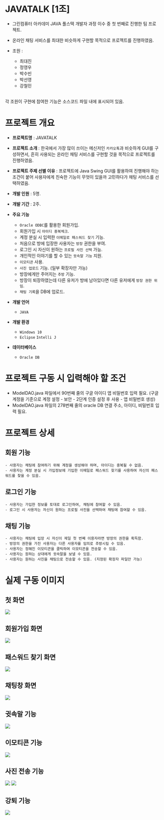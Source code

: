 # JAVATALK [1조]
- 그린컴퓨터 아카데미 JAVA 풀스택 개발자 과정 이수 중 첫 번째로 진행한 팀 프로젝트. 
- 온라인 채팅 서비스를 최대한 비슷하게 구현할 목적으로 프로젝트를 진행하였음.

- 조원 :
  - 최대진
  - 정영우
  - 박수빈
  - 박선영
  - 강철민
<br/>
각 조원이 구현에 참여한 기능은 소스코드 파일 내에 표시되어 있음.

# 프로젝트 개요
- **프로젝트명** : JAVATALK
- **프로젝트 소개** : 한국에서 가장 많이 쓰이는 메신저인 `카카오톡`과 비슷하게 GUI를 구성하면서, 흔히 사용되는 온라인 채팅 서비스를 구현할 것을 목적으로 프로젝트를 진행하였음.
- **프로젝트 주제 선별 이유** : 프로젝트에 Java Swing GUI를 활용하여 진행해야 하는 조건이 붙어 사용자에게 친숙한 기능이 무엇이 있을까 고민하다가 채팅 서비스를 선택하였음.
- **개발 인원** : 5명.
- **개발 기간** : 2주.


- **주요 기능**
  - `Oracle ODBC`를 활용한 회원가입.
  - 회원가입 시 `아이디 중복체크`.
  - 계정 분실 시 입력한 `이메일로 패스워드 찾기` 기능.
  - 처음으로 방에 입장한 사용자는 `방장` 권한을 부여.
  - 로그인 시 자신이 원하는 `프로필 사진 선택` 가능.
  - 개인적인 이야기를 할 수 있는 `귓속말 기능` 지원.
  - `이모티콘` 사용.
  - `사진 업로드` 기능. (일부 확장자만 가능)
  - 방장에게만 주어지는 `추방` 기능.
  - 방장이 퇴장하였는데 다른 유저가 방에 남아있다면 다른 유저에게 `방장 권한 위임`.
  - `채팅 기록`을 DB에 업로드.

- **개발 언어** 
  - `JAVA`
  
- **개발 환경**
  -  `Windows 10`
  -  `Eclipse` `Intelli J`

- **데이터베이스**
  - `Oracle DB`


# 프로젝트 구동 시 입력해야 할 조건
  - ModelDAO.java 파일에서 90번째 줄의 구글 아이디 앱 비밀번호 입력 필요.
    (구글 계정을 기준으로 계정 설정 - 보안 - 2단계 인증 설정 후 사용 - 앱 비밀번호 생성)
  - ModelDAO.java 파일의 278번째 줄의 oracle DB 연결 주소, 아이디, 비밀번호 입력 필요.

# 프로젝트 상세
  ## 회원 기능
    - 사용자는 채팅에 참여하기 위해 계정을 생성해야 하며, 아이디는 중복될 수 없음.
    - 사용자는 계정 분실 시 가입정보에 기입한 이메일로 패스워드 찾기를 사용하여 자신의 패스워드를 찾을 수 있음.
    
  ## 로그인 기능
    - 사용자는 가입한 정보를 토대로 로그인하여, 채팅에 참여할 수 있음.
    - 로그인 시 사용자는 자신이 원하는 프로필 사진을 선택하여 채팅에 참여할 수 있음.
    
  ## 채팅 기능 
    - 사용자는 채팅에 입장 시 자신이 제일 첫 번째 이용자라면 방장의 권한을 획득함.
    - 방장의 권한을 가진 사용자는 다른 사용자를 임의로 추방시킬 수 있음.
    - 사용자는 정해진 이모티콘을 클릭하여 이모티콘을 전송할 수 있음.
    - 사용자는 원하는 상대에게 귓속말을 보낼 수 있음.
    - 사용자는 원하는 사진을 채팅으로 전송할 수 있음. (지정된 확장자 파일만 가능)
    
    
# 실제 구동 이미지
  ## 첫 화면 
  ![](https://i.imgur.com/0nEsuYp.png)
  
  ## 회원가입 화면
  ![](https://i.imgur.com/qVo7FgZ.png)
  
  ## 패스워드 찾기 화면 
  ![](https://i.imgur.com/MjP9GiA.png)
  
  ## 채팅창 화면
  ![](https://i.imgur.com/r794mNy.png)
  
  ## 귓속말 기능
  ![](https://i.imgur.com/bEa0mOQ.png)
  
  ## 이모티콘 기능
  ![](https://i.imgur.com/23zM8rm.png)
  
  ## 사진 전송 기능
  ![](https://i.imgur.com/fgWA2va.png)
  ![](https://i.imgur.com/CjatpAj.png)
  
  ## 강퇴 기능
  ![](https://i.imgur.com/PSqCtjx.png)
  
  
